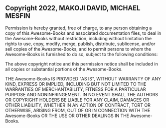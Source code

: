 ## Copyright 2022, MAKOJI DAVID, MICHAEL MESFIN

Permission is hereby granted, free of charge, to any person obtaining a copy of this Awesome-Books and associated documentation files, to deal in the Awesome-Books without restriction, including without limitation the rights to use, copy, modify, merge, publish, distribute, sublicense, and/or sell copies of the Awesome-Books, and to permit persons to whom the Awesome-Books is furnished to do so, subject to the following conditions:

The above copyright notice and this permission notice shall be included in all copies or substantial portions of the Awesome-Books.

THE Awesome-Books IS PROVIDED "AS IS", WITHOUT WARRANTY OF ANY KIND, EXPRESS OR IMPLIED, INCLUDING BUT NOT LIMITED TO THE WARRANTIES OF MERCHANTABILITY, FITNESS FOR A PARTICULAR PURPOSE AND NONINFRINGEMENT. IN NO EVENT SHALL THE AUTHORS OR COPYRIGHT HOLDERS BE LIABLE FOR ANY CLAIM, DAMAGES OR OTHER LIABILITY, WHETHER IN AN ACTION OF CONTRACT, TORT OR OTHERWISE, ARISING FROM, OUT OF OR IN CONNECTION WITH THE Awesome-Books OR THE USE OR OTHER DEALINGS IN THE Awesome-Books.
